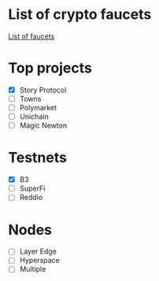 # List of crypto faucets
[List of faucets](https://github.com/maxkoud/Info/blob/main/faucets.md)

# Top projects
- [x] Story Protocol
- [ ] Towns
- [ ] Polymarket
- [ ] Unichain
- [ ] Magic Newton

# Testnets
- [x] B3  
- [ ] SuperFi
- [ ] Reddio

# Nodes
- [ ] Layer Edge
- [ ] Hyperspace
- [ ] Multiple
